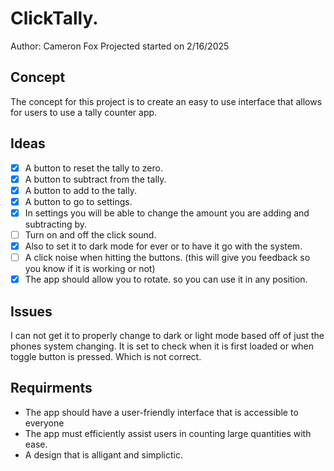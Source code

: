 # ClickTally.
Author: Cameron Fox 
Projected started on 2/16/2025

## Concept
The concept for this project is to create an easy to use interface that allows for users to use a tally counter app.

## Ideas
- [X] A button to reset the tally to zero. 
- [X] A button to subtract from the tally. 
- [X] A button to add to the tally.
- [X] A button to go to settings. 
- [X] In settings you will be able to change the amount you are adding and subtracting by. 
- [ ] Turn on and off the click sound. 
- [X] Also to set it to dark mode for ever or to have it go with the system.
- [ ] A click noise when hitting the buttons. (this will give you feedback so you know if it is working or not)
- [X] The app should allow you to rotate. so you can use it in any position.

## Issues
I can not get it to properly change to dark or light mode based off of just the phones system changing. It is set to check when it is first loaded or when toggle button is pressed. Which is not correct.  

## Requirments 
- The app should have a user-friendly interface that is accessible to everyone
- The app must efficiently assist users in counting large quantities with ease.
- A design that is alligant and simplictic. 



